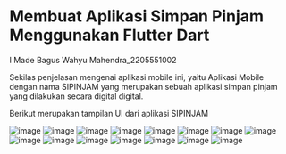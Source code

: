 # Membuat Aplikasi Simpan Pinjam Menggunakan Flutter Dart

I Made Bagus Wahyu Mahendra_2205551002

Sekilas penjelasan mengenai aplikasi mobile ini, yaitu Aplikasi Mobile dengan nama SIPINJAM yang merupakan sebuah aplikasi simpan pinjam yang dilakukan secara digital digital.

Berikut merupakan tampilan UI dari aplikasi SIPINJAM

![image](https://github.com/BagusWahyuMahendra/tugas-pemrogramanMobile/assets/114908291/397805be-8ae6-4ca6-a2e2-a94baf072822)
![image](https://github.com/BagusWahyuMahendra/tugas-pemrogramanMobile/assets/114908291/7599a842-e06d-4a29-b655-400e6293bf82)
![image](https://github.com/BagusWahyuMahendra/tugas-pemrogramanMobile/assets/114908291/4cd9de59-f2f5-4379-8ba4-6a84936b73d8)
![image](https://github.com/BagusWahyuMahendra/tugas-pemrogramanMobile/assets/114908291/79e8c8a6-37e3-4ebb-8368-831da0dd83f3)
![image](https://github.com/BagusWahyuMahendra/tugas-pemrogramanMobile/assets/114908291/e1869f92-c5e1-4a7b-ad5c-0db89f69b453)
![image](https://github.com/BagusWahyuMahendra/tugas-pemrogramanMobile/assets/114908291/a4a4dd9e-9ff7-4b5b-9bbb-3e1027af7b96)
![image](https://github.com/BagusWahyuMahendra/tugas-pemrogramanMobile/assets/114908291/f9a43a5e-a48f-4892-bd9e-69a40adbcaf1)
![image](https://github.com/BagusWahyuMahendra/tugas-pemrogramanMobile/assets/114908291/b1c1c0a5-9fe4-46e8-9152-e692cdee1750)
![image](https://github.com/BagusWahyuMahendra/tugas-pemrogramanMobile/assets/114908291/56dfbc0b-2ffc-4ab7-9216-02cdcb0f289a)
![image](https://github.com/BagusWahyuMahendra/tugas-pemrogramanMobile/assets/114908291/86e2c1fe-289c-40bb-be45-4e56afd09e97)
![image](https://github.com/BagusWahyuMahendra/tugas-pemrogramanMobile/assets/114908291/b725403a-4e31-47bd-a2ae-587b6f99b091)
![image](https://github.com/BagusWahyuMahendra/tugas-pemrogramanMobile/assets/114908291/4bb5d0cf-dec1-482b-adea-82678b0a7679)
![image](https://github.com/BagusWahyuMahendra/tugas-pemrogramanMobile/assets/114908291/e60f4d33-43f0-4dd0-b954-2e672540323b)
![image](https://github.com/BagusWahyuMahendra/tugas-pemrogramanMobile/assets/114908291/a1b2fccf-4d15-4d16-9ee3-077373b44ada)
![image](https://github.com/BagusWahyuMahendra/tugas-pemrogramanMobile/assets/114908291/76af9e0e-b2c7-4fd8-98cb-9bfc69a63747)













































